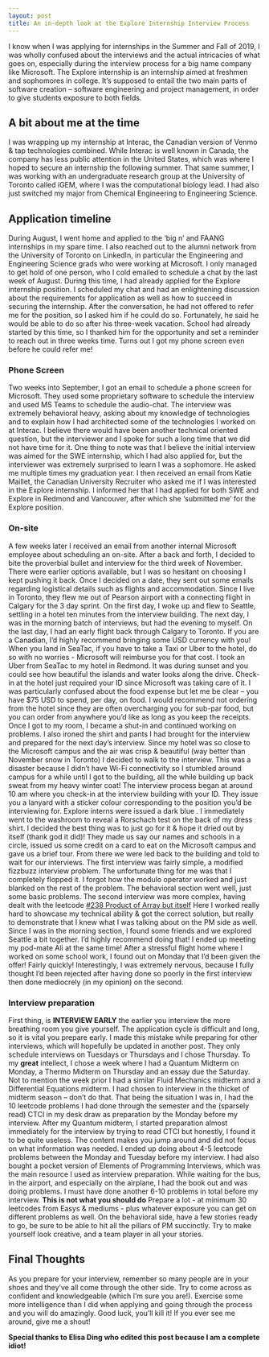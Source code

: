 ```yaml
---
layout: post
title: An in-depth look at the Explore Internship Interview Process 
---
```


I know when I was applying for internships in the Summer and Fall of 2019, I was wholly confused about the interviews and the actual intricacies of what goes on, especially during the interview process for a big name company like Microsoft. 
The Explore internship is an internship aimed at freshmen and sophomores in college. It’s supposed to entail the two main parts of software creation – software engineering and project management, in order to give students exposure to both fields. 

## A bit about me at the time
I was wrapping up my internship at Interac, the Canadian version of Venmo & tap technologies combined. While Interac is well known in Canada, the company has less public attention in the United States, which was where I hoped to secure an internship the following summer. That same summer, I was working with an undergraduate research group at the University of Toronto called iGEM, where I was the computational biology lead. I had also just switched my major from Chemical Engineering to Engineering Science. 

## Application timeline 
During  August, I went home and applied to the ‘big n’ and FAANG internships in my  spare time. I also reached out to the alumni network from the University of Toronto on LinkedIn, in particular the Engineering and Engineering Science grads who were working at Microsoft. I only managed to get hold of one person, who I cold emailed to schedule a chat by the last week of August. During this time, I had already applied for the Explore internship position. 
I scheduled my chat and had an enlightening discussion about the requirements for application as well as how to succeed in securing the internship. After the conversation, he had not offered to refer me for the position, so I asked him if he could do so. Fortunately, he said he would be able to do so after his three-week vacation. School had already started by this time, so I thanked him for the opportunity and set a reminder to reach out in three weeks time. Turns out I got my phone screen even before he could refer me! 
### Phone Screen 
Two weeks into September, I got an email to schedule a phone screen for Microsoft. They used some proprietary software to schedule the interview and used MS Teams to schedule the audio-chat. The interview was extremely behavioral heavy, asking about my knowledge of technologies and to explain how I had architected some of the technologies I worked on at Interac. I believe there would have been another technical oriented question, but the interviewer and I spoke for such a long time that we did not have time for it. 
One thing to note was that I believe the initial interview was aimed for the SWE internship, which I had also applied for, but the interviewer was extremely surprised to learn I was a sophomore. He asked me multiple times my graduation year. I then received an email from Katie Maillet, the Canadian University Recruiter who asked me if I was interested in the Explore internship. I informed her that I had applied for both SWE and Explore in Redmond and Vancouver, after which she  ‘submitted me’ for the Explore position.  
### On-site 
A few weeks later I received an email from another internal Microsoft employee about scheduling an on-site. After a back and forth, I decided to bite the proverbial bullet and interview for the third week of November. There were earlier options available, but I was so hesitant on choosing I kept pushing it back. Once I decided on a date, they sent out some emails regarding logistical details such as flights and accommodation. Since I live in Toronto, they flew me out of Pearson airport with a connecting flight in Calgary for the 3 day sprint. On the first day, I woke up and flew to Seattle, settling in a hotel ten minutes from the interview building. The next day, I was in the morning batch of interviews, but had the evening to myself. On the last day, I had an early flight back through Calgary to Toronto. If you are a Canadian, I’d highly recommend bringing some USD currency with you!
When you land in SeaTac, if you have to take a Taxi or Uber to the hotel, do so with no worries - Microsoft will reimburse you for that cost. I took an Uber from SeaTac to my hotel in Redmond. It was during sunset and you could see how beautiful the islands and water looks along the drive. Check-in at the hotel just required your ID since Microsoft was taking care of it. I was particularly confused about the food expense but let me be clear – you have $75 USD to spend, per day, on food. I would recommend not ordering from the hotel since they are often overcharging you for sub-par food, but you can order from anywhere you’d like as long as you keep the receipts. 
Once I got to my room, I became a shut-in and continued working on problems. I also ironed the shirt and pants I had brought for the interview and prepared for the next day’s interview. 
Since my hotel was so close to the Microsoft campus and the air was crisp & beautiful (way better than November snow in Toronto) I decided to walk to the interview. This was a disaster because I didn’t have Wi-Fi connectivity so I stumbled around campus for a while until I got to the building, all the while building up back sweat from my heavy winter coat! The interview process began at around 10 am where you check-in at the interview building with your ID. They issue you a lanyard with a sticker colour corresponding to the position you’d be interviewing for. Explore interns were issued a dark blue . I immediately went to the washroom to reveal a Rorschach test on the back of my dress shirt. I decided the best thing was to just go for it & hope it dried out by itself (thank god it did)! They made us say our names and schools in a circle, issued us some credit on a card to eat on the Microsoft campus and gave us a brief tour. From there we were led back to the building and told to wait for our interviews. 
The first interview was fairly simple, a modified fizzbuzz interview problem. The unfortunate thing for me was that I completely flopped it. I forgot how the modulo operator worked and just blanked on the rest of the problem. The behavioral section went well, just some basic problems. 
The second interview was more complex, having dealt with the leetcode [#238 Product of Array but itself]( https://leetcode.com/problems/product-of-array-except-self/) Here I worked really hard to showcase my technical ability & got the correct solution, but really to demonstrate that I knew what I was talking about on the PM side as well. 
Since I was in the morning section, I found some friends and we explored Seattle a bit together. I’d highly recommend doing that! I ended up meeting my pod-mate Ali at the same time! 
After a stressful flight home where I worked on some school work, I found out on Monday that I’d been given the offer! Fairly quickly! Interestingly, I was extremely nervous, because I fully thought I’d been rejected after having done so poorly in the first interview then done mediocrely (in my opinion) on the second. 
### Interview preparation
First thing, is **INTERVIEW EARLY** the earlier you interview the more breathing room you give yourself. The application cycle is difficult and long, so it is vital you prepare early. I made this mistake while preparing for other interviews, which will hopefully be updated in another post. 
They only schedule interviews on Tuesdays or Thursdays and I chose Thursday. To my __great__ intellect, I chose a week where I had a Quantum Midterm on Monday, a Thermo Midterm on Thursday and an essay due the Saturday. Not to mention the week prior I had a similar Fluid Mechanics midterm and a Differential Equations midterm. I had chosen to interview in the thicket of midterm season – don’t do that. 
That being the situation I was in, I had the 10 leetcode problems I had done through the semester and the (sparsely read) CTCI in my desk draw as preparation by the Monday before my interview. After my Quantum midterm, I started preparation almost immediately for the interview by trying to read CTCI but honestly, I found it to be quite useless. The content makes you jump around and did not focus on what information was needed. I ended up doing about 4-5 leetcode problems between the Monday and Tuesday before my interview. I had also bought a pocket version of Elements of Programming Interviews, which was the main resource I used as interview preparation. While waiting for the bus, in the airport, and especially on the airplane, I had the book out and was doing problems. I must have done another 6-10 problems in total before my interview. **This is not what you should do**  Prepare a lot -  at minimum 30 leetcodes from Easys & mediums - plus whatever exposure you can get on different problems as well. 
On the behavioral side, have a few stories ready to go, be sure to be able to hit all the pillars of PM succinctly. Try to make yourself look creative, and a team player in all your stories. 

## Final Thoughts 
As you prepare for your interview, remember so many people are in your shoes and they’ve all come through the other side. Try to come across as confident and knowledgeable (which I’m sure you are!). Exercise some more intelligence than I did when applying and going through the process and you will do amazingly. Good luck, you’ll kill it! If you ever see me around, give me a shout! 

__Special thanks to Elisa Ding who edited this post because I am a complete idiot!__

